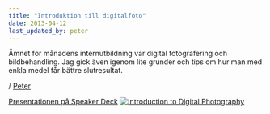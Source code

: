 ```yaml
---
title: "Introduktion till digitalfoto"
date: 2013-04-12
last_updated_by: peter
---
```

Ämnet för månadens internutbildning var digital fotografering och
bildbehandling. Jag gick även igenom lite grunder och tips om hur man
med enkla medel får bättre slutresultat.

/ [Peter](/peter)

[Presentationen på Speaker Deck](https://speakerdeck.com/peterhellberg/introduction-to-digital-photography)
[![Introduction to Digital
Photography](https://athega.se/system/uploads/2013/04/introduction-to-digital-photography.png)](https://speakerdeck.com/peterhellberg/introduction-to-digital-photography)
